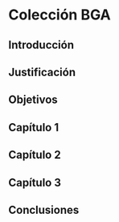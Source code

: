 # Colección BGA


## Introducción

## Justificación

## Objetivos

## Capítulo 1

## Capítulo 2

## Capítulo 3

## Conclusiones

